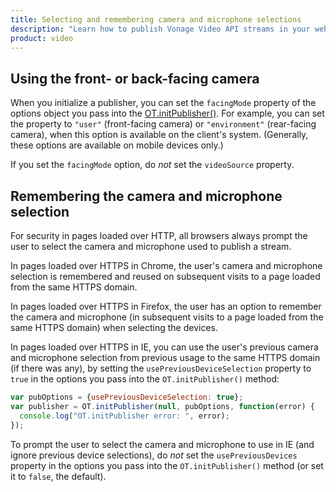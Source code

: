 ```yaml
---
title: Selecting and remembering camera and microphone selections
description: "Learn how to publish Vonage Video API streams in your web application. Once you have connected to a session, you can send video, audio, and messages by publishing a stream."
product: video
---
```


## Using the front- or back-facing camera

When you initialize a publisher, you can set the `facingMode` property of the options object you pass into the [OT.initPublisher()](/sdk/stitch/video-js-reference/OT.html#initPublisher). For example, you can set the property to `"user"` (front-facing camera) or `"environment"` (rear-facing camera), when this option is available on the client's system. (Generally, these options are available on mobile devices only.)

If you set the `facingMode` option, do _not_ set the `videoSource` property.

## Remembering the camera and microphone selection

For security in pages loaded over HTTP, all browsers always prompt the user to select the camera and microphone used to publish a stream.

In pages loaded over HTTPS in Chrome, the user's camera and microphone selection is remembered and reused on subsequent visits to a page loaded from the same HTTPS domain.

In pages loaded over HTTPS in Firefox, the user has an option to remember the camera and microphone (in subsequent visits to a page loaded from the same HTTPS domain) when selecting the devices.

In pages loaded over HTTPS in IE, you can use the user's previous camera and microphone selection from previous usage to the same HTTPS domain (if there was any), by setting the `usePreviousDeviceSelection` property to `true` in the options you pass into the `OT.initPublisher()` method:

```js
var pubOptions = {usePreviousDeviceSelection: true};
var publisher = OT.initPublisher(null, pubOptions, function(error) {
  console.log("OT.initPublisher error: ", error);
});
```   

To prompt the user to select the camera and microphone to use in IE (and ignore previous device selections), do _not_ set the `usePreviousDevices` property in the options you pass into the `OT.initPublisher()` method (or set it to `false`, the default).
